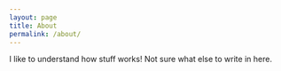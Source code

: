 ```yaml
---
layout: page
title: About
permalink: /about/
---
```


I like to understand how stuff works! Not sure what else to write in here.
